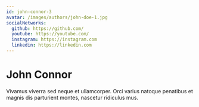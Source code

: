 ```yaml
---
id: john-connor-3
avatar: /images/authors/john-doe-1.jpg
socialNetworks:
  github: https://github.com/
  youtube: https://youtube.com/
  instagram: https://instagram.com
  linkedin: https://linkedin.com
---
```


# John Connor

Vivamus viverra sed neque et ullamcorper. Orci varius natoque penatibus et magnis dis parturient montes, nascetur ridiculus mus.
